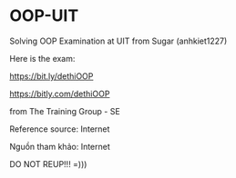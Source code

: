 # OOP-UIT
Solving OOP Examination at UIT from Sugar (anhkiet1227)

Here is the exam:

https://bit.ly/dethiOOP

https://bitly.com/dethiOOP

from The Training Group - SE

Reference source: Internet

Nguồn tham khảo: Internet

DO NOT REUP!!! =)))
